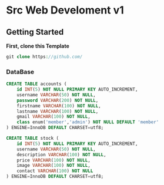 # Src Web Develoment v1

## Getting Started
**First, clone this Template**
```php
git clone https://github.com/
```

### DataBase
```sql
CREATE TABLE accounts (
    id INT(5) NOT NULL PRIMARY KEY AUTO_INCREMENT,
    username VARCHAR(50) NOT NULL,
    password VARCHAR(200) NOT NULL,
    firstname VARCHAR(100) NOT NULL,
    lastname VARCHAR(100) NOT NULL,
    gmail VARCHAR(100) NOT NULL,
    class enum('member','admin') NOT NULL DEFAULT 'member'
) ENGINE=InnoDB DEFAULT CHARSET=utf8;
```

```sql
CREATE TABLE stock (
    id INT(5) NOT NULL PRIMARY KEY AUTO_INCREMENT,
    username VARCHAR(50) NOT NULL,
    description VARCHAR(100) NOT NULL,
    price VARCHAR(100) NOT NULL,
    image VARCHAR(100) NOT NULL,
    contact VARCHAR(100) NOT NULL
) ENGINE=InnoDB DEFAULT CHARSET=utf8;
```
